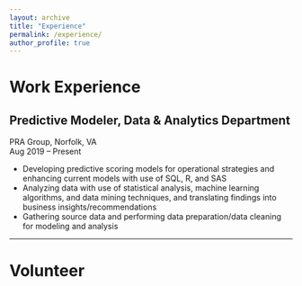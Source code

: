 ```yaml
---
layout: archive
title: "Experience"
permalink: /experience/
author_profile: true
---
```


# Work Experience


## Predictive Modeler, Data & Analytics Department

PRA Group, Norfolk, VA  
Aug 2019 – Present
- Developing predictive scoring models for operational strategies and enhancing current models with use of SQL, R, and SAS
- Analyzing data with use of statistical analysis, machine learning algorithms, and data mining techniques, and translating findings into business insights/recommendations
- Gathering source data and performing data preparation/data cleaning for modeling and analysis


---

# Volunteer
